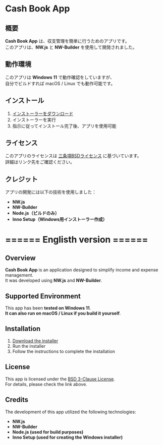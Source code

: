 # Cash Book App

## 概要
**Cash Book App** は、収支管理を簡単に行うためのアプリです。  
このアプリは、**NW.js** と **NW-Builder** を使用して開発されました。

## 動作環境
このアプリは **Windows 11** で動作確認をしていますが、  
自分でビルドすれば macOS / Linux でも動作可能です。

## インストール
1. [インストーラーをダウンロード](https://github.com/kyonshi0104/Cash-Book/releases)  
2. インストーラーを実行  
3. 指示に従ってインストール完了後、アプリを使用可能  

## ライセンス
このアプリのライセンスは [三条項BSDライセンス](https://github.com/kyonshi0104/Cash-Book/blob/main/LICENSE) に基づいています。  
詳細はリンク先をご確認ください。

## クレジット
アプリの開発には以下の技術を使用しました：
- **NW.js**
- **NW-Builder**
- **Node.js（ビルドのみ）**
- **Inno Setup（Windows用インストーラー作成）**

# ====== Englisth version ======

## Overview
**Cash Book App** is an application designed to simplify income and expense management.  
It was developed using **NW.js** and **NW-Builder**.

## Supported Environment
This app has been **tested on Windows 11**.  
**It can also run on macOS / Linux if you build it yourself**.

## Installation
1. [Download the installer](https://github.com/kyonshi0104/Cash-Book/releases)  
2. Run the installer  
3. Follow the instructions to complete the installation  

## License
This app is licensed under the [BSD 3-Clause License](https://github.com/kyonshi0104/Cash-Book/blob/main/LICENSE).  
For details, please check the link above.

## Credits
The development of this app utilized the following technologies:
- **NW.js**
- **NW-Builder**
- **Node.js (used for build purposes)**
- **Inno Setup (used for creating the Windows installer)**
